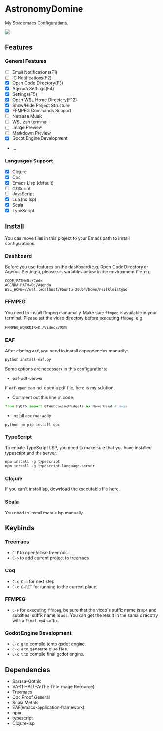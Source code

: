 # AstronomyDomine
My Spacemacs Configurations.

![](https://s2.loli.net/2022/12/05/Sfw68l1qRWKyOG3.png)

## Features
### General Features
- [ ] Email Notifications(F1)
- [ ] IC Notifications(F2)
- [x] Open Code Directory(F3)
- [x] Agenda Settings(F4)
- [x] Settings(F5)
- [x] Open WSL Home Directory(F12)
- [x] Show/Hide Project Structure
- [x] FFMPEG Commands Support
- [ ] Netease Music
- [ ] WSL zsh terminal
- [ ] Image Preview
- [ ] Markdown Preview
- [x] Godot Engine Development
- ...

### Languages Support
- [x] Clojure
- [x] Coq
- [x] Emacs Lisp (default)
- [ ] GDScript
- [ ] JavaScript
- [x] Lua (no lsp)
- [x] Scala
- [x] TypeScript

## Install
You can move files in this project to your Emacs path to install configurations.

### Dashboard
Before you use features on the dashboard(e.g. Open Code Directory or Agenda Settings), please set variables below in the environment file.
e.g.
```
CODE_PATH=D:/Code
AGENDA_PATH=D:/Agenda
WSL_HOME=//wsl.localhost/Ubuntu-20.04/home/neilkleistgao
```

### FFMPEG
You need to install ffmpeg manumally. Make sure `ffmpeg` is available in your terminal. Please set the video directory before executing `ffmpeg`:
e.g.
```
FFMPEG_WORKDIR=D:/Videos/烤肉
```

### EAF
After cloning `eaf`, you need to install dependencies manually:
```shell
python install-eaf.py
```

Some options are necessary in this configurations:
- eaf-pdf-viewer

If `eaf-open` can not open a pdf file, here is my solution.
- Comment out this line of code:
```python
from PyQt6 import QtWebEngineWidgets as NeverUsed # noqa
```
- Install `epc` manually
```shell
python -m pip install epc
```

### TypeScript
To enbale TypeScript LSP, you need to make sure that you have installed typescript and the server.
```shell
npm install -g typescript
npm install -g typescript-language-server
```

### Clojure
If you can't install lsp, download the executable file [here](https://github.com/clojure-lsp/clojure-lsp).

### Scala
You need to install metals lsp manually.

## Keybinds
### Treemacs
- `C-F` to open/close treemacs
- `C->` to add current project to treemacs

### Coq
- `C-c C-n` for next step
- `C-c C-RET` for running to the current place.

### FFMPEG
- `C-F` for executing `ffmpeg`, be sure that the video's suffix name is `mp4` and subtitles' suffix name is `ass`. You can get the result in the sama direcotry with a `Final.mp4` suffix.

### Godot Engine Development
- `C-c g` to compile temp godot engine.
- `C-c d` to generate glue files.
- `C-c t` to compile final godot engine.

## Dependencies
- Sarasa-Gothic
- VA-11 HALL-A(The Title Image Resource)
- Treemacs
- Coq Proof General
- Scala Metals
- EAF(emacs-application-framework)
- npm
- typescript
- Clojure-lsp
